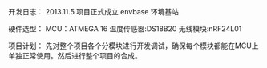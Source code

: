 开发日志：
2013.11.5 项目正式成立 envbase 环境基站

硬件选型：
MCU：ATMEGA 16
温度传感器:DS18B20
无线模块:nRF24L01

项目计划：
先对整个项目各个分模块进行开发调试，确保每个模块都能在MCU上单独正常使用。然后进行整个项目的合成。
